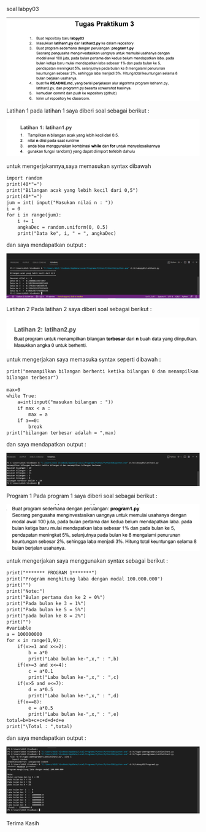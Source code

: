 soal labpy03

![img](Gambar/kamil1.png)

Latihan 1
pada latihan 1 saya diberi soal sebagai berikut :

![img](Gambar/kamil2.png)

untuk mengerjakannya,saya memasukan syntax dibawah

    import random
    print(40*"=")
    print("Bilangan acak yang lebih kecil dari 0,5")
    print(40*"=")
    jum = int( input("Masukan nilai n : "))
    i = 0
    for i in range(jum):
        i += 1
        angkaDec = random.uniform(0, 0.5)
        print("Data ke", i, " = ", angkaDec)

dan saya mendapatkan output :

![img](Gambar/Ss1.png)

Latihan 2
Pada latihan 2 saya diberi soal sebagai berikut :

![img](Gambar/kamil3.png)

untuk mengerjakan saya memasuka syntax seperti dibawah :

    print("menampilkan bilangan berhenti ketika bilangan 0 dan menampilkan bilangan terbesar")

    max=0
    while True:
        a=int(input("masukan bilangan : "))
        if max < a :
            max = a
        if a==0:
            break
    print("bilangan terbesar adalah = ",max)

dan saya mendapatkan output :

![img](Gambar/Ss2.png)

Program 1
Pada program 1 saya diberi soal sebagai berikut :

![img](Gambar/kamil4.png)

untuk mengerjakan saya menggunakan syntax sebagai berikut :


    print("******* PROGRAM 1*******")
    print("Program menghitung laba dengan modal 100.000.000")
    print("")
    print("Note:")
    print("Bulan pertama dan ke 2 = 0%")
    print("Pada bulan ke 3 = 1%")
    print("Pada bulan ke 5 = 5%")
    print("pada bulan ke 8 = 2%")
    print("")
    #variable
    a = 100000000
    for x in range(1,9):
        if(x>=1 and x<=2):
            b = a*0
            print("Laba bulan ke-",x," : ",b)
        if(x>=3 and x<=4):
            c = a*0.1
            print("Laba bulan ke-",x," : ",c)
        if(x>5 and x<=7):
            d = a*0.5
            print("Laba bulan ke-",x," : ",d)
        if(x==8):
            e = a*0.5
            print("Laba bulan ke-",x," : ",e)
    total=b+b+c+c+d+d+d+e
    print("\Total : ",total)

 dan saya mendapatkan output :

 ![img](Gambar/Ss3.png)

 Terima Kasih



